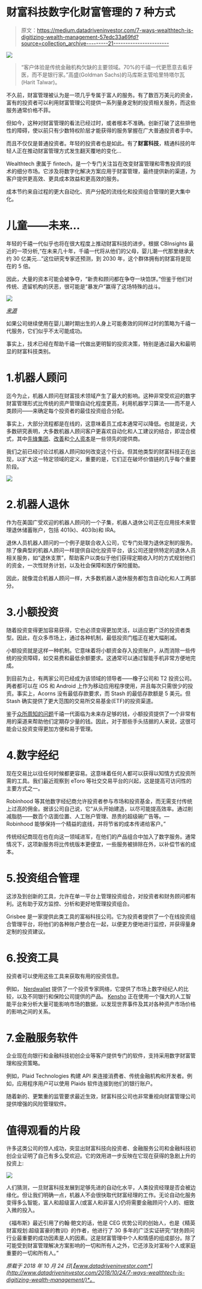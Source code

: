 # 财富科技数字化财富管理的 7 种方式

> 原文：<https://medium.datadriveninvestor.com/7-ways-wealthtech-is-digitizing-wealth-management-57edc33a69fd?source=collection_archive---------21----------------------->

![](img/8626a54c08d7fe1f8f6d380e05362ea2.png)

> “客户体验是传统金融机构欠缺的主要领域。70%的千禧一代更愿意去看牙医，而不是银行家。”高盛(Goldman Sachs)的马库斯主管哈里特塔尔瓦(Harit Talwar)。

不久前，财富管理被认为是一项几乎专属于富人的服务。有了数百万美元的资金，富有的投资者可以利用财富管理公司提供一系列量身定制的投资相关服务，而这些服务通常价格不菲。

但如今，这种对财富管理的看法已经过时，或者根本不准确。创新打破了这些排他性的障碍，使以前只有少数特权阶层才能获得的服务掌握在广大普通投资者手中。

而且不仅仅是普通投资者。年轻的投资者也是如此。有了**财富科技**，精通科技的年轻人正在推动财富管理方式发生翻天覆地的变化…

Wealthtech 隶属于 fintech，是一个专门关注旨在改变财富管理和零售投资的技术的细分市场。它涉及将数字化解决方案应用于财富管理，最终提供新的渠道，为客户提供更高效、更具成本效益和更高效的服务。

成本节约来自过程的更大自动化、资产分配的流线化和投资组合管理的更大集中化。

# 儿童——未来…

年轻的千禧一代似乎也将在很大程度上推动财富科技的进步。根据 CBInsights 最近的一项分析,“在未来几十年，千禧一代将从他们的父母，婴儿潮一代那里继承大约 30 亿美元…”这位研究专家还预测，到 2030 年，这个群体拥有的财富将是现在的 5 倍。

因此，大量的资本可能会被争夺，“新贵和顾问都在争夺一块馅饼。”但鉴于他们对传统、遗留机构的厌恶，很可能是“暴发户”赢得了这场特殊的战斗。

![](img/0b63fbd1eaa8545f2f1cf45de6ad7952.png)

[*来源*](https://s3.amazonaws.com/cbi-research-portal-uploads/2018/03/14122256/30T-opportunity-millennials-2x-more-likely-to-invest-in-sustainability-Impact-Investing.png)

如果公司继续使用在婴儿潮时期出生的人身上可能奏效的同样过时的策略为千禧一代服务，它们似乎不太可能成功。

事实上，技术已经在帮助千禧一代做出更明智的投资决策，特别是通过最大和最明显的财富科技类别。

# 1.机器人顾问

迄今为止，机器人顾问在财富技术领域产生了最大的影响。这种非常受欢迎的数字财富管理形式比传统的资产管理自动化程度更高，利用机器学习算法——而不是人类顾问——来确定每个投资者的最佳投资组合分配。

事实上，大部分流程都是在线的，这意味着员工成本通常可以降低。也就是说，大多数研究表明，大多数机器人顾问客户更喜欢自动化和人工建议的结合，即混合模式，其中[先锋集团](https://about.vanguard.com/)、[改善](https://www.betterment.com/press/newsroom/betterment-raising-hybrid-game/)和[个人资本](https://www.personalcapital.com/blog/personal-capital-news/digital-wealth-management-vs-robo-advisors/)是一些领先的提供商。

我们之前已经讨论过机器人顾问如何改变这个行业。但其他类型的财富科技正在出现，以扩大这一特定领域的定义，重要的是，它们正在破坏价值链的几乎每个重要阶段。

![](img/7a44b3dbafa072eafa86c7acc93763d1.png)

# 2.机器人退休

作为在美国广受欢迎的机器人顾问的一个子集，机器人退休公司正在应用技术来管理退休储蓄账户，包括 401(k)、403(b)和 IRA。

退休人员机器人顾问的一个例子是联合收入公司，它专门处理为退休定制的服务。除了像典型的机器人顾问一样提供自动化投资平台，该公司还提供特定的退休人员相关服务，如“退休支票”，帮助客户以类似于他们获得定期收入时的方式规划他们的资金，一次性财务计划，以及社会保障和医疗保险援助。

因此，就像混合机器人顾问一样，大多数机器人退休服务都包含自动化和人工两部分。

# 3.小额投资

随着投资变得更加容易获得，它也必须变得更加灵活，以适应更广泛的投资者类型。因此，在众多市场上，通过各种机制，最低投资门槛正在被大幅削减。

小额投资就是这样一种机制。它意味着将小额资金存入投资账户，从而消除一些传统的投资障碍，如交易费和最低余额要求。这通常可以通过智能手机非常方便地完成。

到目前为止，有两家公司已经成为该领域的领导者——橡子公司和 T2 投资公司。两者都可以在 iOS 和 Android 上作为移动应用程序使用，并且每次只需很少的投资。事实上，Acorns 没有最低存款要求，而 Stash 的最低存款额是 5 美元。但 Stash 确实提供了更大范围的交易所交易基金(ETF)的投资渠道。

鉴于[众所周知的问题](https://www.ft.com/content/94e97eee-ce9a-11e5-831d-09f7778e7377)千禧一代面临为未来存足够的钱，小额投资提供了一个非常有用的渠道来帮助他们定期存少量的钱。因此，对于那些手头拮据的人来说，这很可能会让投资变得更加方便和易于管理。

# 4.数字经纪

现在交易比以往任何时候都更容易。这意味着任何人都可以获得以知情方式投资所需的工具。我们最近观察到 eToro 等社交交易平台的兴起，这是提高可访问性的主要方式之一。

Robinhood 等其他数字经纪商允许投资者参与市场和投资基金，而无需支付传统上过高的佣金。据该公司自己说，它“从头开始建造，以尽可能提高效率。通过削减脂肪——数百个店面位置、人工账户管理、昂贵的超级碗广告等。— Robinhood 能够保持一个精益的底线，并将节省的成本传递给客户。”

传统经纪商现在也在向这一领域进军，在他们的产品组合中加入了数字服务。通常情况下，这项新服务将比传统版本更便宜，一些服务被排除在外，以补偿节省的成本。

# 5.投资组合管理

这涉及到创新的工具，允许在单一平台上管理投资组合，对投资者和财务顾问都有利。这有助于双方监控、分析和更好地管理投资组合。

Grisbee 是一家提供此类工具的富裕科技公司。它为投资者提供了一个在线投资组合管理平台，将他们的各种账户整合在一起，以便更方便地进行监控，并获得量身定制的投资建议。

# 6.投资工具

投资者可以使用这些工具来获取有用的投资信息。

例如， [Nerdwallet](https://www.nerdwallet.com/) 提供了一个投资专家网络，它提供了市场上数字经纪人的比较，以及不同银行和保险公司提供的产品。 [Kensho](https://www.kensho.com/) 正在使用一个强大的人工智能平台来分析大量可能影响市场的数据，以发现世界事件及其对各种资产市场价格的影响之间的关系。

# 7.金融服务软件

企业现在向银行和金融科技初创企业等客户提供专门的软件，支持采用数字财富管理和投资策略。

例如，Plaid Technologies 构建 API 来连接消费者、传统金融机构和开发者。例如，应用程序用户可以使用 Plaids 软件连接到他们的银行账户。

随着新的、更繁重的监管要求最近生效，财富科技公司也非常重视向财富管理公司提供增强的风险管理软件。

# 值得观看的片段

许多这类公司的惊人成功，突显出财富科技向投资者、金融服务公司和金融科技初创企业证明了自己有多么受欢迎。它的效用进一步反映在它现在获得的急剧上升的投资上:

![](img/267d4e768c391a8118d7261061d4454a.png)

人们猜测，一旦财富科技发展到足够先进的自动化水平，人类投资经理是否会被边缘化。但让我们明确一点，机器人不会很快取代财富经理的工作。无论自动化服务变得多么智能，富人和超级富人(或富人和非富人)仍将需要金融顾问个人的、细致入微的投入。

《福布斯》最近引用了约翰·鲍文的话，他是 CEG 优势公司的创始人，也是《精英财富规划:超级富豪的教训》的作者，他进行了 30 多年的广泛实证研究:“财务顾问行业最重要的成功因素是人的因素。这是财富管理中个人和情感的组成部分。除了可能受到财富管理解决方案影响的一切和所有人之外，它还涉及对富裕个人或家庭重要的一切和所有人。”

*原载于 2018 年 10 月 24 日*[*【www.datadriveninvestor.com*](http://www.datadriveninvestor.com/2018/10/24/7-ways-wealthtech-is-digitizing-wealth-management/)*。*